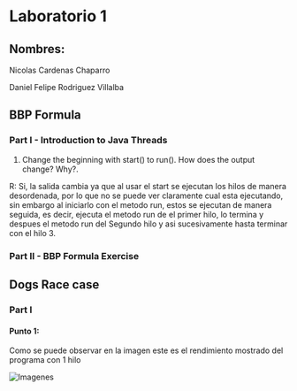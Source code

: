 # Laboratorio 1


## Nombres:

Nicolas Cardenas Chaparro

Daniel Felipe Rodriguez Villalba


## BBP Formula
### Part I - Introduction to Java Threads

1. Change the beginning with start() to run(). How does the output change? Why?.

R: Si, la salida cambia ya que al usar el start se ejecutan los hilos de manera desordenada, por lo que no se puede ver claramente cual esta ejecutando, sin embargo al iniciarlo con el metodo run, estos se ejecutan de manera seguida, es decir, ejecuta el metodo run de el primer hilo, lo termina y despues el metodo run del Segundo hilo y asi sucesivamente hasta terminar con el hilo 3.

### Part II - BBP Formula Exercise

## Dogs Race case

### Part I

#### Punto 1: 

Como se puede observar en la imagen este es el rendimiento mostrado del programa con 1 hilo

![Imagenes](https://github.com/danielrodriguezvillalba/ARSW-Lab1/tree/master/Imagenes/Verificando1Hilo.PNG)